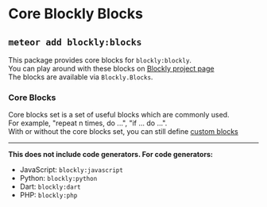 Core Blockly Blocks
===================

`meteor add blockly:blocks`
---------------------------

This package provides core blocks for `blockly:blockly`.  
You can play around with these blocks on [Blockly project page](https://developers.google.com/blockly/)  
The blocks are available via `Blockly.Blocks`.  

### Core Blocks
Core blocks set is a set of useful blocks which are commonly used.  
For example, "repeat n times, do ...", "if ... do ...".  
With or without the core blocks set, you can still define [custom blocks](https://developers.google.com/blockly/custom-blocks/overview)  

***

**This does not include code generators. For code generators:**
- JavaScript: `blockly:javascript`
- Python: `blockly:python`
- Dart: `blockly:dart`
- PHP: `blockly:php`
